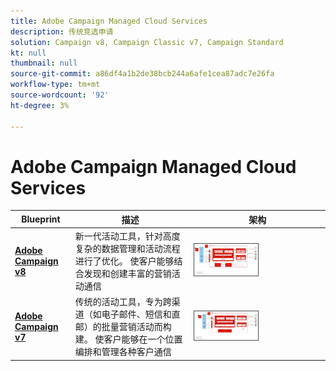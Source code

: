 ```yaml
---
title: Adobe Campaign Managed Cloud Services
description: 传统竞选申请
solution: Campaign v8, Campaign Classic v7, Campaign Standard
kt: null
thumbnail: null
source-git-commit: a86df4a1b2de38bcb244a6afe1cea87adc7e26fa
workflow-type: tm+mt
source-wordcount: '92'
ht-degree: 3%

---
```


# Adobe Campaign Managed Cloud Services


| Blueprint | 描述 | 架构 |
|---|---|---|
| **[Adobe Campaign v8](campaign-v8.md)** | 新一代活动工具，针对高度复杂的数据管理和活动流程进行了优化。 使客户能够结合发现和创建丰富的营销活动通信 | <img src="assets/campaign-v8-architecture.svg" alt="Campaign v8 Blueprint的参考架构" style="width:50%; border:1px solid #4a4a4a" /> |
| **[Adobe Campaign v7](campaign-v7.md)** | 传统的活动工具，专为跨渠道（如电子邮件、短信和直邮）的批量营销活动而构建。 使客户能够在一个位置编排和管理各种客户通信 | <img src="assets/campaign-v7-architecture.svg" alt="Campaign v7 Blueprint的参考架构" style="width:50%; border:1px solid #4a4a4a" /> |
